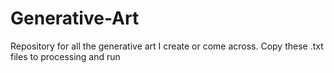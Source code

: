 # Generative-Art
Repository for all the generative art I create or come across.
 Copy these .txt files to processing and run

